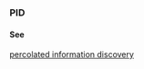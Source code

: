 ### PID

<h4>See</h4><p><a href="percolated-information-discovery">percolated information discovery</a></p>